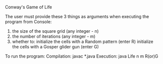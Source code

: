 Conway's Game of Life

The user must provide these 3 things as arguments when executing the program from Console:

1) the size of the square grid (any integer - n)
2) the number of iterations (any integer - m)
3) whether to:
  initialize the cells with a Random pattern (enter R)
  initialize the cells with a Gosper glider gun (enter G)

To run the program:
Compilation:  javac *.java
Execution:    java Life n m R(or)G
